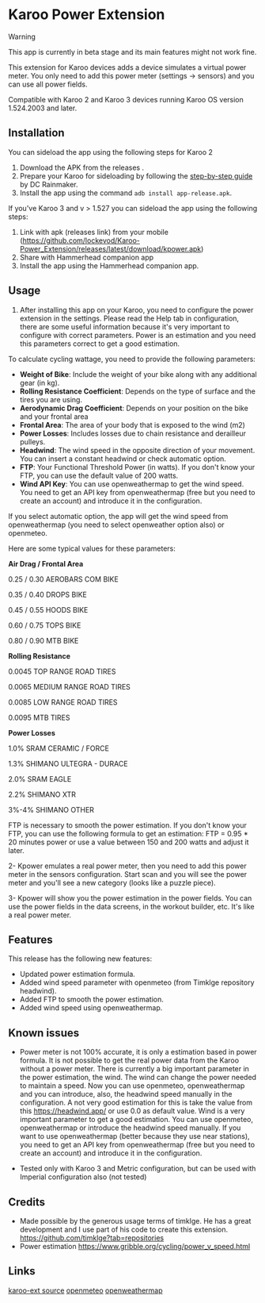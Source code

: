 # Karoo Power Extension

> [!WARNING]  
> This app is currently in beta stage and its main features might not work fine.

This extension for Karoo devices adds a device simulates a virtual power meter. You only need to add this power meter (settings -> sensors) and you can use all power fields.

Compatible with Karoo 2 and Karoo 3 devices running Karoo OS version 1.524.2003 and later.

## Installation

You can sideload the app using the following steps for Karoo 2

1. Download the APK from the releases .
2. Prepare your Karoo for sideloading by following the [step-by-step guide](https://www.dcrainmaker.com/2021/02/how-to-sideload-android-apps-on-your-hammerhead-karoo-1-karoo-2.html) by DC Rainmaker.
3. Install the app using the command `adb install app-release.apk`.


If you've Karoo 3 and v > 1.527 you can sideload the app using the following steps:

1. Link with apk (releases link) from your mobile (https://github.com/lockevod/Karoo-Power_Extension/releases/latest/download/kpower.apk)
2. Share with Hammerhead companion app
3. Install the app using the Hammerhead companion app.


## Usage

1. After installing this app on your Karoo, you need to configure the power extension in the settings.
Please read the Help tab in configuration, there are some useful information because it's very important to configure with correct parameters.
Power is an estimation and you need this parameters correct to get a good estimation.

To calculate cycling wattage, you need to provide the following parameters:

- **Weight of Bike**: Include the weight of your bike along with any additional gear (in kg).
- **Rolling Resistance Coefficient**: Depends on the type of surface and the tires you are using.
- **Aerodynamic Drag Coefficient**: Depends on your position on the bike and your frontal area
- **Frontal Area**: The area of your body that is exposed to the wind (m2)
- **Power Losses**: Includes losses due to chain resistance and derailleur pulleys.
- **Headwind**: The wind speed in the opposite direction of your movement. You can insert a constant headwind or check automatic option.
- **FTP**: Your Functional Threshold Power (in watts). If you don't know your FTP, you can use the default value of 200 watts.
- **Wind API Key**: You can use openweathermap to get the wind speed. You need to get an API key from openweathermap (free but you need to create an account) and introduce it in the configuration.

If you select automatic option, the app will get the wind speed from openweathermap (you need to select openweather option also) or openmeteo. 

Here are some typical values for these parameters:

**Air Drag / Frontal Area**

0.25 / 0.30 AEROBARS COM BIKE

0.35 / 0.40 DROPS BIKE

0.45 / 0.55 HOODS BIKE

0.60 / 0.75 TOPS BIKE

0.80 / 0.90 MTB BIKE 

**Rolling Resistance**

0.0045 TOP RANGE ROAD TIRES

0.0065 MEDIUM RANGE ROAD TIRES 

0.0085 LOW RANGE ROAD TIRES 

0.0095 MTB TIRES 

**Power Losses**

1.0% SRAM CERAMIC / FORCE

1.3% SHIMANO ULTEGRA - DURACE

2.0% SRAM EAGLE

2.2% SHIMANO XTR

3%-4% SHIMANO OTHER

FTP is necessary to smooth the power estimation. If you don't know your FTP, you can use the following formula to get an estimation:
FTP = 0.95 * 20 minutes power  or use a value between 150 and 200 watts and adjust it later.

2- Kpower emulates a real power meter, then you need to add this power meter in the sensors configuration. 
Start scan and you will see the power meter and you'll see a new category (looks like a puzzle piece). 

3- Kpower will show you the power estimation in the power fields. You can use the power fields in the data screens, in the workout builder, etc. It's like a real power meter.


## Features

This release has the following new features:
- Updated power estimation formula.
- Added wind speed parameter with openmeteo (from Timklge repository headwind).
- Added FTP to smooth the power estimation.
- Added wind speed using openweathermap.
  
## Known issues

- Power meter is not 100% accurate, it is only a estimation based in power formula. It is not possible to get the real power data from the Karoo without a power meter.
There is currently a big important parameter in the power estimation, the wind. The wind can change the power needed to maintain a speed. 
Now you can use openmeteo, openweathermap and you can introduce, also, the headwind speed manually in the configuration.
A not very good estimation for this is take the value from this https://headwind.app/ or use 0.0 as default value.
Wind is a very important parameter to get a good estimation. You can use openmeteo, openweathermap or introduce the headwind speed manually.
If you want to use openweathermap (better because they use near stations), you need to get an API key from openweathermap (free but you need to create an account) and introduce it in the configuration.

  
- Tested only with Karoo 3 and Metric configuration, but can be used with Imperial configuration also (not tested)

## Credits

- Made possible by the generous usage terms of timklge. He has a great development and I use part of his code to create this extension.
  https://github.com/timklge?tab=repositories
- Power estimation https://www.gribble.org/cycling/power_v_speed.html

## Links

[karoo-ext source](https://github.com/hammerheadnav/karoo-ext)
[openmeteo](https://open-meteo.com/)
[openweathermap](https://openweathermap.org/)
